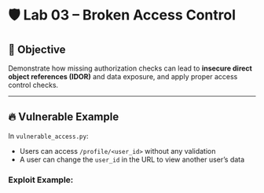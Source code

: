 # 🛡️ Lab 03 – Broken Access Control

## 🎯 Objective

Demonstrate how missing authorization checks can lead to **insecure direct object references (IDOR)** and data exposure, and apply proper access control checks.

---

## 🔥 Vulnerable Example

In `vulnerable_access.py`:
- Users can access `/profile/<user_id>` without any validation
- A user can change the `user_id` in the URL to view another user’s data

### Exploit Example:

```bash
